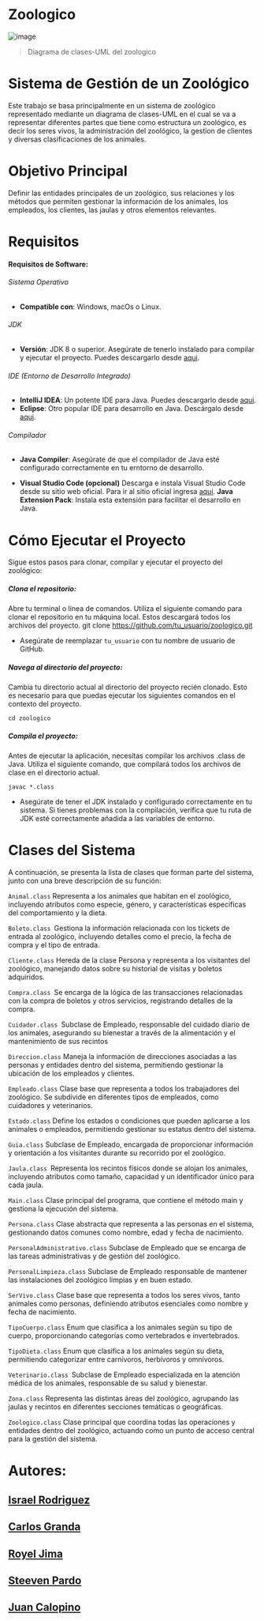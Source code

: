 # Zoologico

![image](https://github.com/user-attachments/assets/46b1261e-fa0b-44bc-a197-28650403cfa7)

> Diagrama de clases-UML del zoologico


# Sistema de Gestión de un Zoológico

Este trabajo se basa principalmente en un sistema de zoológico representado mediante un diagrama de clases-UML en el cual se va a representar diferentes partes que tiene como estructura un zoológico, es decir los seres vivos, la administración del zoológico, la gestion de clientes y diversas clasificaciones de los animales.

# Objetivo Principal

Definir las entidades principales de un zoológico, sus relaciones y los métodos que permiten gestionar la información de los animales, los empleados, los clientes, las jaulas y otros elementos relevantes.

# Requisitos
#### Requisitos de Software:
###### Sistema Operativo
- **Compatible con**: Windows, macOs o Linux.

###### JDK
- **Versión**: JDK 8 o superior. Asegúrate de tenerlo instalado para compilar y ejecutar el proyecto. Puedes descargarlo desde [aqui](https://www.oracle.com/java/technologies/downloads/#java8).

###### IDE (Entorno de Desarrollo Integrado)
- **IntelliJ IDEA**: Un potente IDE para Java. Puedes descargarlo desde [aqui](https://www.jetbrains.com/idea/download/?section=windows).
- **Eclipse**: Otro popular IDE para desarrollo en Java. Descárgalo desde [aqui](https://www.eclipse.org/downloads/packages/installer).

###### Compilador
- **Java Compiler**: Asegúrate de que el compilador de Java esté configurado correctamente en tu erntorno de desarrollo.

- **Visual Studio Code (opcional)**
Descarga e instala Visual Studio Code desde su sitio web oficial. Para ir al sitio oficial ingresa [aqui](https://code.visualstudio.com/).
**Java Extension Pack**: Instala esta extensión para facilitar el desarrollo en Java.

# Cómo Ejecutar el Proyecto
Sigue estos pasos para clonar, compilar y ejecutar el proyecto del zoológico:

##### Clona el repositorio:

Abre tu terminal o línea de comandos.
Utiliza el siguiente comando para clonar el repositorio en tu máquina local. Estos descargará todos los archivos del proyecto.
    git clone https://github.com/tu_usuario/zoologico.git
-  Asegúrate de reemplazar `tu_usuario` con tu nombre de usuario de GitHub.

##### Navega al directorio del proyecto:

Cambia tu directorio actual al directorio del proyecto recién clonado. Esto es necesario para que puedas ejecutar los siguientes comandos en el contexto del proyecto.

    cd zoologico

##### Compila el proyecto:

Antes de ejecutar la aplicación, necesitas compilar los archivos .class de Java. Utiliza el siguiente comando, que compilará todos los archivos de clase en el directorio actual.

    javac *.class

- Asegúrate de tener el JDK instalado y configurado correctamente en tu sistema. Si tienes problemas con la compilación, verifica que tu ruta de JDK esté correctamente añadida a las variables de entorno.




# Clases del Sistema
A continuación, se presenta la lista de clases que forman parte del sistema, junto con una breve descripción de su función:

`Animal.class` Representa a los animales que habitan en el zoológico, incluyendo atributos como especie, género, y características específicas del comportamiento y la dieta.

`Boleto.class `Gestiona la información relacionada con los tickets de entrada al zoológico, incluyendo detalles como el precio, la fecha de compra y el tipo de entrada.

`Cliente.class` Hereda de la clase Persona y representa a los visitantes del zoológico, manejando datos sobre su historial de visitas y boletos adquiridos.

`Compra.class `Se encarga de la lógica de las transacciones relacionadas con la compra de boletos y otros servicios, registrando detalles de la compra.

`Cuidador.class `Subclase de Empleado, responsable del cuidado diario de los animales, asegurando su bienestar a través de la alimentación y el mantenimiento de sus recintos

`Direccion.class` Maneja la información de direcciones asociadas a las personas y entidades dentro del sistema, permitiendo gestionar la ubicación de los empleados y clientes.

`Empleado.class` Clase base que representa a todos los trabajadores del zoológico. Se subdivide en diferentes tipos de empleados, como cuidadores y veterinarios.

`Estado.class` Define los estados o condiciones que pueden aplicarse a los animales o empleados, permitiendo gestionar su estatus dentro del sistema.

`Guia.class` Subclase de Empleado, encargada de proporcionar información y orientación a los visitantes durante su recorrido por el zoológico.

`Jaula.class `Representa los recintos físicos donde se alojan los animales, incluyendo atributos como tamaño, capacidad y un identificador único para cada jaula.

`Main.class` Clase principal del programa, que contiene el método main y gestiona la ejecución del sistema.

`Persona.class` Clase abstracta que representa a las personas en el sistema, gestionando datos comunes como nombre, edad y fecha de nacimiento.

`PersonalAdministrativo.class` Subclase de Empleado que se encarga de las tareas administrativas y de gestión del zoológico.

`PersonalLimpieza.class` Subclase de Empleado responsable de mantener las instalaciones del zoológico limpias y en buen estado.

`SerVivo.class` Clase base que representa a todos los seres vivos, tanto animales como personas, definiendo atributos esenciales como nombre y fecha de nacimiento.

`TipoCuerpo.class` Enum que clasifica a los animales según su tipo de cuerpo, proporcionando categorías como vertebrados e invertebrados.

`TipoDieta.class` Enum que clasifica a los animales según su dieta, permitiendo categorizar entre carnívoros, herbívoros y omnívoros.

`Veterinario.class `Subclase de Empleado especializada en la atención médica de los animales, responsable de su salud y bienestar.

`Zona.class` Representa las distintas áreas del zoológico, agrupando las jaulas y recintos en diferentes secciones temáticas o geográficas.

`Zoologico.class` Clase principal que coordina todas las operaciones y entidades dentro del zoológico, actuando como un punto de acceso central para la gestión del sistema.

# Autores: 
## [Israel Rodriguez](https://github.com/IsraelSRodriguezT)
## [Carlos Granda](https://github.com/Carlosjosu)
## [Royel Jima](https://github.com/R0yalCode)
## [Steeven Pardo](https://github.com/Dan1el17)
## [Juan Calopino](https://github.com/JuaaanCalopino)
